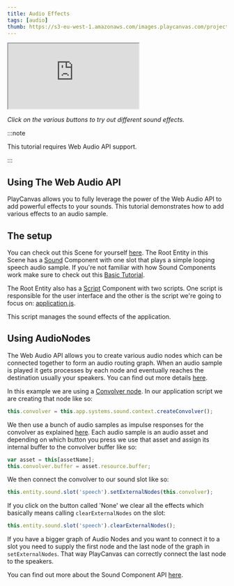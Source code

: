 ```yaml
---
title: Audio Effects
tags: [audio]
thumb: https://s3-eu-west-1.amazonaws.com/images.playcanvas.com/projects/12/406047/G0ZA35-image-75.jpg
---
```


<div className="iframe-container">
    <iframe loading="lazy" src="https://playcanv.as/p/1nS6AnC9/" title="Audio Effects"></iframe>
</div>

*Click on the various buttons to try out different sound effects.*

:::note

This tutorial requires Web Audio API support.

:::

## Using The Web Audio API

PlayCanvas allows you to fully leverage the power of the Web Audio API to add powerful effects to your sounds. This tutorial demonstrates how to add various effects to an audio sample.

## The setup

You can check out this Scene for yourself [here][1]. The Root Entity in this Scene has a [Sound][2] Component with one slot that plays a simple looping speech audio sample. If you're not familiar with how Sound Components work make sure to check out this [Basic Tutorial][3].

The Root Entity also has a [Script][4] Component with two scripts. One script is responsible for the user interface and the other is the script we're going to focus on: <a href="https://playcanvas.com/editor/asset/4472751" target="_blank">application.js</a>.

This script manages the sound effects of the application.

## Using AudioNodes

The Web Audio API allows you to create various audio nodes which can be connected together to form an audio routing graph. When an audio sample is played it gets processes by each node and eventually reaches the destination usually your speakers. You can find out more details [here][5].

In this example we are using a [Convolver node][6]. In our application script we are creating that node like so:

```javascript
this.convolver = this.app.systems.sound.context.createConvolver();
```

We then use a bunch of audio samples as impulse responses for the convolver as explained [here][7]. Each audio sample is an audio asset and depending on which button you press we use that asset and assign its internal buffer to the convolver buffer like so:

```javascript
var asset = this[assetName];
this.convolver.buffer = asset.resource.buffer;
```

We then connect the convolver to our sound slot like so:

```javascript
this.entity.sound.slot('speech').setExternalNodes(this.convolver);
```

If you click on the button called 'None' we clear all the effects which basically means calling ```clearExternalNodes``` on the slot:

```javascript
this.entity.sound.slot('speech').clearExternalNodes();
```

If you have a bigger graph of Audio Nodes and you want to connect it to a slot you need to supply the first node and the last node of the graph in ```setExternalNodes```. That way PlayCanvas can correctly connect the last node to the speakers.

You can find out more about the Sound Component API [here][8].

[1]: https://playcanvas.com/editor/scene/440346
[2]: /user-manual/scenes/components/sound
[3]: /tutorials/basic-audio/
[4]: /user-manual/scenes/components/script
[5]: https://developer.mozilla.org/en-US/docs/Web/API/Web_Audio_API
[6]: https://developer.mozilla.org/en-US/docs/Web/API/ConvolverNode
[7]: https://developer.mozilla.org/en-US/docs/Web/API/ConvolverNode/buffer
[8]: /api/pc.Sound.html
